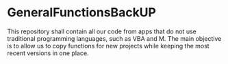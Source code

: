 # GeneralFunctionsBackUP

This repository shall contain all our code from apps that do not use traditional programming languages, such as VBA and M. The main objective is to allow us to copy functions for new projects while keeping the most recent versions in one place.



